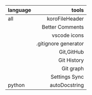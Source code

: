 |language | tools|
|:---- | ----:|
|all | koroFileHeader|
| | Better Comments|
| | vscode icons|
| |.gitignore generator|
| | Git,GitHub|
| |Git History|
| |Git graph|
| |Settings Sync|
|python | autoDocstring|

